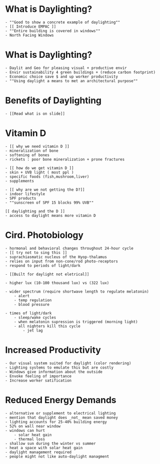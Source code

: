 # What is Daylighting?
    - ""Good to show a concrete example of daylighting""
    - [[ Introduce EMPAC ]]
    - ""Entire building is covered in windows""
    - North Facing Windows

# What is Daylighting?
    - Daylit and Geo for pleasing visual + productive envir
    - Envir sustainability 4 green buildings + (reduce carbon footprint)
    - Economic choice save $ and up worker productivity
    - ""Using daylight a means to met an architectural purpose""

# Benefits of Daylighting
    - [[Read what is on slide]]

# Vitamin D
    - [[ why we need vitamin D ]]
    - mineralization of bone
    - softening of bones
    - rickets : poor bone mineralization + prone fractures

    - [[ how do we get vitamin D ]]
    - skin + UVB light ( most ppl )
    - specific foods (fish,mushroom,liver)
    - supplements

    - [[ why are we not getting the D?]]
    - indoor lifestyle
    - SPF products 
    - ""sunscreen of SPF 15 blocks 99% UVB""

    [[ daylighting and the D ]]
    - access to daylight means more vitamin D

# Cird. Photobiology
    - hormonal and behavioral changes throughout 24-hour cycle
    - [[ try not to sing this ]]
    - suprachiasmatic nucleus of the Hyop-thalamus
    - relies on input from non-cone/rod photo-receptors
    - respond to periods of light/dark

    - [[Built for daylight not eletrical]]

    - higher lux (10-100 thousand lux) vs (322 lux)

    - wider spectrum (require shortwave length to regulate melatonin)
        - alert
        - temp regulation 
        - blood pressure

    - times of light/dark
        - sleep/wake cycles
        - when melatonin supression is triggered (morning light)
        - all nighters kill this cycle
            - jet lag

# Increased Productivity
    - Our visual system suited for daylight (color rendering)
    - Lighting systems to emulate this but are costly
    - Windows give information about the outside
    - Envoke feeling of importance
    - Increase worker satification

# Reduced Energy Demands
    - alternative or supplement to electrical lighting 
    - mention that daylight does _not_ mean saved money
    - lighting accounts for 25-40% building energy
    - 52% on wall near window
    - windows can hurt
        - solar heat gain
        - thermal loss
    - shallow sun during the winter vs summer
    - heat a space with solar heat gain 
    - daylight management required
    - people might not like auto-daylight managment

        





